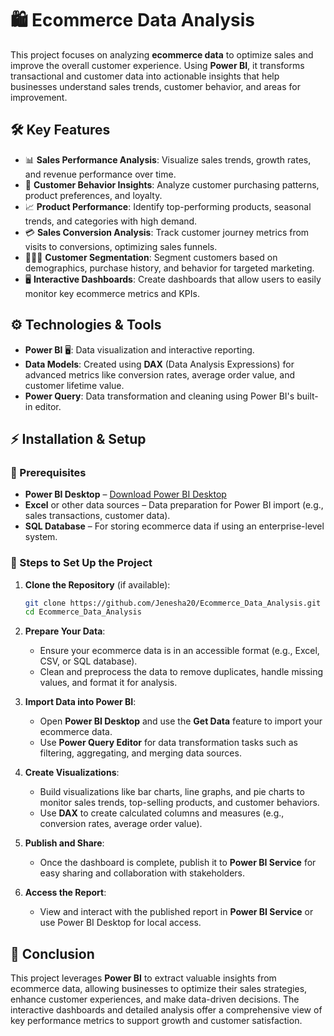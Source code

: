 # 🛍️ Ecommerce Data Analysis

This project focuses on analyzing **ecommerce data** to optimize sales and improve the overall customer experience. Using **Power BI**, it transforms transactional and customer data into actionable insights that help businesses understand sales trends, customer behavior, and areas for improvement.

## 🛠️ Key Features

- 📊 **Sales Performance Analysis**: Visualize sales trends, growth rates, and revenue performance over time.
- 🛒 **Customer Behavior Insights**: Analyze customer purchasing patterns, product preferences, and loyalty.
- 📈 **Product Performance**: Identify top-performing products, seasonal trends, and categories with high demand.
- 💳 **Sales Conversion Analysis**: Track customer journey metrics from visits to conversions, optimizing sales funnels.
- 🧑‍🤝‍🧑 **Customer Segmentation**: Segment customers based on demographics, purchase history, and behavior for targeted marketing.
- 🖥️ **Interactive Dashboards**: Create dashboards that allow users to easily monitor key ecommerce metrics and KPIs.

## ⚙️ Technologies & Tools

- **Power BI** 🖥️: Data visualization and interactive reporting.
- **Data Models**: Created using **DAX** (Data Analysis Expressions) for advanced metrics like conversion rates, average order value, and customer lifetime value.
- **Power Query**: Data transformation and cleaning using Power BI's built-in editor.

## ⚡ Installation & Setup

### 🔑 Prerequisites

- **Power BI Desktop** – [Download Power BI Desktop](https://powerbi.microsoft.com/desktop/)
- **Excel** or other data sources – Data preparation for Power BI import (e.g., sales transactions, customer data).
- **SQL Database** – For storing ecommerce data if using an enterprise-level system.

### 📝 Steps to Set Up the Project

1. **Clone the Repository** (if available):
    ```bash
    git clone https://github.com/Jenesha20/Ecommerce_Data_Analysis.git
    cd Ecommerce_Data_Analysis
    ```

2. **Prepare Your Data**:
    - Ensure your ecommerce data is in an accessible format (e.g., Excel, CSV, or SQL database).
    - Clean and preprocess the data to remove duplicates, handle missing values, and format it for analysis.

3. **Import Data into Power BI**:
    - Open **Power BI Desktop** and use the **Get Data** feature to import your ecommerce data.
    - Use **Power Query Editor** for data transformation tasks such as filtering, aggregating, and merging data sources.

4. **Create Visualizations**:
    - Build visualizations like bar charts, line graphs, and pie charts to monitor sales trends, top-selling products, and customer behaviors.
    - Use **DAX** to create calculated columns and measures (e.g., conversion rates, average order value).

5. **Publish and Share**:
    - Once the dashboard is complete, publish it to **Power BI Service** for easy sharing and collaboration with stakeholders.

6. **Access the Report**:
    - View and interact with the published report in **Power BI Service** or use Power BI Desktop for local access.

## 📝 Conclusion

This project leverages **Power BI** to extract valuable insights from ecommerce data, allowing businesses to optimize their sales strategies, enhance customer experiences, and make data-driven decisions. The interactive dashboards and detailed analysis offer a comprehensive view of key performance metrics to support growth and customer satisfaction.